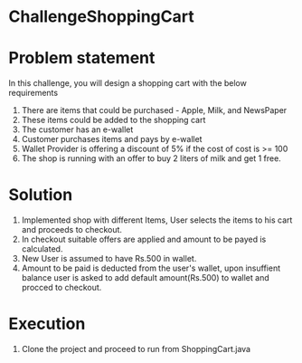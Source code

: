 # ChallengeShoppingCart
# Problem statement
  In this challenge, you will design a shopping cart with the below requirements
1. There are items that could be purchased - Apple, Milk, and NewsPaper
2. These items could be added to the shopping cart
3. The customer has an e-wallet
4. Customer purchases items and pays by e-wallet
5. Wallet Provider is offering a discount of 5% if the cost of cost is >= 100
6. The shop is running with an offer to buy 2 liters of milk and get 1 free.

# Solution
1. Implemented shop with different Items, User selects the items to his cart and proceeds to checkout.
2. In checkout suitable offers are applied and amount to be payed is calculated.
3. New User is assumed to have Rs.500 in wallet.
4. Amount to be paid is deducted from the user's wallet, upon insuffient balance user is asked to add default amount(Rs.500) to wallet and procced to checkout.

# Execution
1. Clone the project and proceed to run from ShoppingCart.java
